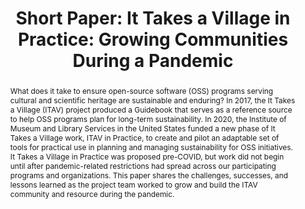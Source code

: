 ---
abstract: What does it take to ensure open-source software (OSS) programs serving
  cultural and scientific heritage are sustainable and enduring? In 2017, the It Takes
  a Village (ITAV) project produced a Guidebook that serves as a reference source
  to help OSS programs plan for long-term sustainability. In 2020, the Institute of
  Museum and Library Services in the United States funded a new phase of It Takes
  a Village work, ITAV in Practice, to create and pilot an adaptable set of tools
  for practical use in planning and managing sustainability for OSS initiatives. It
  Takes a Village in Practice was proposed pre-COVID, but work did not begin until
  after pandemic-related restrictions had spread across our participating programs
  and organizations. This paper shares the challenges, successes, and lessons learned
  as the project team worked to grow and build the ITAV community and resource during
  the pandemic.
creators:
- Laurie Arp
date: null
document_url: https://az659834.vo.msecnd.net/eventsairwesteuprod/production-inconference-public/f1656ff12e6f4146a4e4a94a72459056
grand_parent: iPRES
institutions:
- LYRASIS
keywords:
- open source
- community engagement
- sustainability
landing_page_url: null
language: eng
layout: publication
license: CC-BY 4.0 International
notes_url: null
parent: iPRES 2022
publication_type: short paper
size: null
slides_url: null
source_name: iPRES
stream_url: null
title: 'Short Paper: It Takes a Village in Practice: Growing Communities During a
  Pandemic'
year: 2022
---